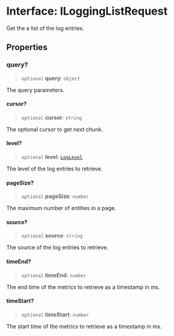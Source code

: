 # Interface: ILoggingListRequest

Get the a list of the log entries.

## Properties

### query?

> `optional` **query**: `object`

The query parameters.

#### cursor?

> `optional` **cursor**: `string`

The optional cursor to get next chunk.

#### level?

> `optional` **level**: [`LogLevel`](../type-aliases/LogLevel.md)

The level of the log entries to retrieve.

#### pageSize?

> `optional` **pageSize**: `number`

The maximum number of entities in a page.

#### source?

> `optional` **source**: `string`

The source of the log entries to retrieve.

#### timeEnd?

> `optional` **timeEnd**: `number`

The end time of the metrics to retrieve as a timestamp in ms.

#### timeStart?

> `optional` **timeStart**: `number`

The start time of the metrics to retrieve as a timestamp in ms.
